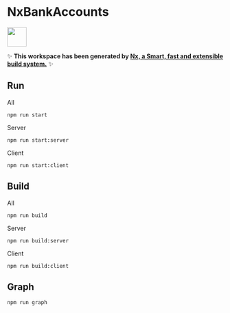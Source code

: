 # NxBankAccounts

<a alt="Nx logo" href="https://nx.dev" target="_blank" rel="noreferrer"><img src="https://raw.githubusercontent.com/nrwl/nx/master/images/nx-logo.png" width="45"></a>

✨ **This workspace has been generated by [Nx, a Smart, fast and extensible build system.](https://nx.dev)** ✨

## Run

All

```
npm run start
```

Server

```
npm run start:server
```

Client

```
npm run start:client
```

## Build

All

```
npm run build
```

Server

```
npm run build:server
```

Client

```
npm run build:client
```

## Graph

```
npm run graph
```
